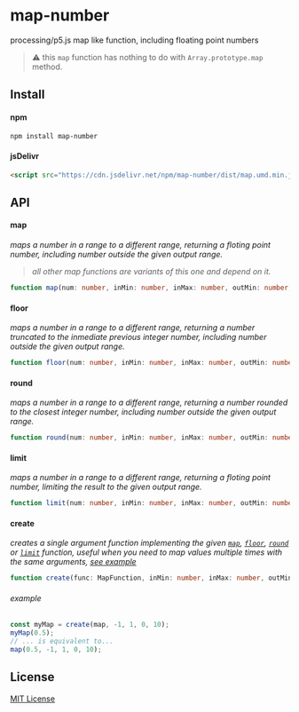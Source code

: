 # map-number

processing/p5.js map like function, including floating point numbers

> :warning: this `map` function has nothing to do with `Array.prototype.map` method.

## Install

#### npm

```bash
npm install map-number
```

#### jsDelivr

```html
<script src="https://cdn.jsdelivr.net/npm/map-number/dist/map.umd.min.js"></script>
```

## API

#### map

*maps a number in a range to a different range, returning a floting point number, including number outside the given output range.*

> *all other map functions are variants of this one and depend on it.*

```typescript
function map(num: number, inMin: number, inMax: number, outMin: number, outMax: number): number;
```

#### floor

*maps a number in a range to a different range, returning a number truncated to the inmediate previous integer number, including number outside the given output range.*

```typescript
function floor(num: number, inMin: number, inMax: number, outMin: number, outMax: number): number;
```

#### round

*maps a number in a range to a different range, returning a number rounded to the closest integer number, including number outside the given output range.*

```typescript
function round(num: number, inMin: number, inMax: number, outMin: number, outMax: number): number;
```

#### limit

*maps a number in a range to a different range, returning a floting point number, limiting the result to the given output range.*

```typescript
function limit(num: number, inMin: number, inMax: number, outMin: number, outMax: number): number;
```

#### create

*creates a single argument function implementing the given [`map`](#map), [`floor`](#floor), [`round`](#round) or [`limit`](#limit) function, useful when you need to map values multiple times with the same arguments, [see example](#example)*

```typescript
function create(func: MapFunction, inMin: number, inMax: number, outMin: number, outMax: number): (num: number) => number;
```

###### example

```javascript
const myMap = create(map, -1, 1, 0, 10);
myMap(0.5);
// ... is equivalent to...
map(0.5, -1, 1, 0, 10);
```

## License

[MIT License](LICENSE)
